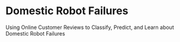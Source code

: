 # Domestic Robot Failures
Using Online Customer Reviews to Classify, Predict, and Learn about Domestic Robot Failures
